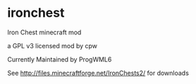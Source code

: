 ironchest
=========

Iron Chest minecraft mod

a GPL v3 licensed mod by cpw

Currently Maintained by ProgWML6

See http://files.minecraftforge.net/IronChests2/ for downloads
